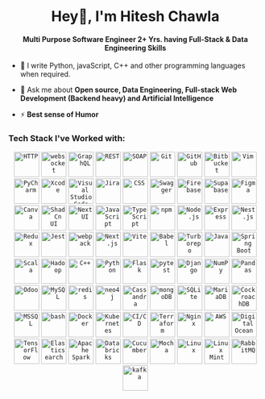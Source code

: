 <h1 align="center">Hey👋, I'm Hitesh Chawla</h1>
<h4 align="center">Multi Purpose Software Engineer 2+ Yrs. having Full-Stack & Data Engineering Skills</h4>

- 🔭 I write Python, javaScript, C++ and other programming languages when required. 

- 💬 Ask me about **Open source, Data Engineering, Full-stack Web Development (Backend heavy) and Artificial Intelligence**

- ⚡ **Best sense of Humor**

<!-- <h3 align="left">Connect with me:</h3>
<p align="left">
<a href="https://linkedin.com/in/hiteshofficial" target="blank"><img align="center" src="https://raw.githubusercontent.com/rahuldkjain/github-profile-readme-generator/master/src/images/icons/Social/linked-in-alt.svg" alt="hiteshofficial" height="30" width="40" /></a>
<a href="https://instagram.com/lhiteshchawla" target="blank"><img align="center" src="https://raw.githubusercontent.com/rahuldkjain/github-profile-readme-generator/master/src/images/icons/Social/instagram.svg" alt="lhiteshchawla" height="30" width="40" /></a>
<a href="https://www.youtube.com/c/uco6xzwbpkkbaew32hsaooya" target="blank"><img align="center" src="https://raw.githubusercontent.com/rahuldkjain/github-profile-readme-generator/master/src/images/icons/Social/youtube.svg" alt="uco6xzwbpkkbaew32hsaooya" height="30" width="40" /></a>
<a href="https://www.hackerrank.com/code_forgood" target="blank"><img align="center" src="https://raw.githubusercontent.com/rahuldkjain/github-profile-readme-generator/master/src/images/icons/Social/hackerrank.svg" alt="code_forgood" height="30" width="40" /></a>
<a href="https://codeforces.com/profile/hiteshchawla" target="blank"><img align="center" src="https://raw.githubusercontent.com/rahuldkjain/github-profile-readme-generator/master/src/images/icons/Social/codeforces.svg" alt="hiteshchawla" height="30" width="40" /></a>
</p> -->

<h3 align="left">Tech Stack I've Worked with:</h3>

<div align="center">
	<code><img width="50" src="https://raw.githubusercontent.com/hitesh-c/readme-icons/refs/heads/main/icons/http.png" alt="HTTP" title="HTTP"/></code>
	<code><img width="50" src="https://raw.githubusercontent.com/hitesh-c/readme-icons/refs/heads/main/icons/websocket.png" alt="websocket" title="websocket"/></code>
	<code><img width="50" src="https://raw.githubusercontent.com/hitesh-c/readme-icons/refs/heads/main/icons/graphql.png" alt="GraphQL" title="GraphQL"/></code>
	<code><img width="50" src="https://raw.githubusercontent.com/hitesh-c/readme-icons/refs/heads/main/icons/rest.png" alt="REST" title="REST"/></code>
	<code><img width="50" src="https://raw.githubusercontent.com/hitesh-c/readme-icons/refs/heads/main/icons/soap.png" alt="SOAP" title="SOAP"/></code>
	<code><img width="50" src="https://raw.githubusercontent.com/hitesh-c/readme-icons/refs/heads/main/icons/git.png" alt="Git" title="Git"/></code>
	<code><img width="50" src="https://raw.githubusercontent.com/hitesh-c/readme-icons/refs/heads/main/icons/github.png" alt="GitHub" title="GitHub"/></code>
	<code><img width="50" src="https://raw.githubusercontent.com/hitesh-c/readme-icons/refs/heads/main/icons/bitbucket.png" alt="Bitbucket" title="Bitbucket"/></code>
	<code><img width="50" src="https://raw.githubusercontent.com/hitesh-c/readme-icons/refs/heads/main/icons/vim.png" alt="Vim" title="Vim"/></code>
	<code><img width="50" src="https://raw.githubusercontent.com/hitesh-c/readme-icons/refs/heads/main/icons/pycharm.png" alt="PyCharm" title="PyCharm"/></code>
	<code><img width="50" src="https://raw.githubusercontent.com/hitesh-c/readme-icons/refs/heads/main/icons/xcode.png" alt="Xcode" title="Xcode"/></code>
	<code><img width="50" src="https://raw.githubusercontent.com/hitesh-c/readme-icons/refs/heads/main/icons/visual_studio_code.png" alt="Visual Studio Code" title="Visual Studio Code"/></code>
	<code><img width="50" src="https://raw.githubusercontent.com/hitesh-c/readme-icons/refs/heads/main/icons/jira.png" alt="Jira" title="Jira"/></code>
	<code><img width="50" src="https://raw.githubusercontent.com/hitesh-c/readme-icons/refs/heads/main/icons/css.png" alt="CSS" title="CSS"/></code>
	<code><img width="50" src="https://raw.githubusercontent.com/hitesh-c/readme-icons/refs/heads/main/icons/swagger.png" alt="Swagger" title="Swagger"/></code>
	<code><img width="50" src="https://raw.githubusercontent.com/hitesh-c/readme-icons/refs/heads/main/icons/firebase.png" alt="Firebase" title="Firebase"/></code>
	<code><img width="50" src="https://raw.githubusercontent.com/hitesh-c/readme-icons/refs/heads/main/icons/supabase.png" alt="Supabase" title="Supabase"/></code>
	<code><img width="50" src="https://raw.githubusercontent.com/hitesh-c/readme-icons/refs/heads/main/icons/figma.png" alt="Figma" title="Figma"/></code>
	<code><img width="50" src="https://raw.githubusercontent.com/hitesh-c/readme-icons/refs/heads/main/icons/canva.png" alt="Canva" title="Canva"/></code>
	<code><img width="50" src="https://raw.githubusercontent.com/hitesh-c/readme-icons/refs/heads/main/icons/shadcn_ui.png" alt="ShadCn UI" title="ShadCn UI"/></code>
	<code><img width="50" src="https://raw.githubusercontent.com/hitesh-c/readme-icons/refs/heads/main/icons/next_ui.png" alt="Next UI" title="Next UI"/></code>
	<code><img width="50" src="https://raw.githubusercontent.com/hitesh-c/readme-icons/refs/heads/main/icons/javascript.png" alt="JavaScript" title="JavaScript"/></code>
	<code><img width="50" src="https://raw.githubusercontent.com/hitesh-c/readme-icons/refs/heads/main/icons/typescript.png" alt="TypeScript" title="TypeScript"/></code>
	<code><img width="50" src="https://raw.githubusercontent.com/hitesh-c/readme-icons/refs/heads/main/icons/npm.png" alt="npm" title="npm"/></code>
	<code><img width="50" src="https://raw.githubusercontent.com/hitesh-c/readme-icons/refs/heads/main/icons/node_js.png" alt="Node.js" title="Node.js"/></code>
	<code><img width="50" src="https://raw.githubusercontent.com/hitesh-c/readme-icons/refs/heads/main/icons/express.png" alt="Express" title="Express"/></code>
	<code><img width="50" src="https://raw.githubusercontent.com/hitesh-c/readme-icons/refs/heads/main/icons/nest_js.png" alt="Nest.js" title="Nest.js"/></code>
	<code><img width="50" src="https://raw.githubusercontent.com/hitesh-c/readme-icons/refs/heads/main/icons/redux.png" alt="Redux" title="Redux"/></code>
	<code><img width="50" src="https://raw.githubusercontent.com/hitesh-c/readme-icons/refs/heads/main/icons/jest.png" alt="Jest" title="Jest"/></code>
	<code><img width="50" src="https://raw.githubusercontent.com/hitesh-c/readme-icons/refs/heads/main/icons/webpack.png" alt="webpack" title="webpack"/></code>
	<code><img width="50" src="https://raw.githubusercontent.com/hitesh-c/readme-icons/refs/heads/main/icons/next_js.png" alt="Next.js" title="Next.js"/></code>
	<code><img width="50" src="https://raw.githubusercontent.com/hitesh-c/readme-icons/refs/heads/main/icons/vite.png" alt="Vite" title="Vite"/></code>
	<code><img width="50" src="https://raw.githubusercontent.com/hitesh-c/readme-icons/refs/heads/main/icons/babel.png" alt="Babel" title="Babel"/></code>
	<code><img width="50" src="https://raw.githubusercontent.com/hitesh-c/readme-icons/refs/heads/main/icons/turborepo.png" alt="Turborepo" title="Turborepo"/></code>
	<code><img width="50" src="https://raw.githubusercontent.com/hitesh-c/readme-icons/refs/heads/main/icons/java.png" alt="Java" title="Java"/></code>
	<code><img width="50" src="https://raw.githubusercontent.com/hitesh-c/readme-icons/refs/heads/main/icons/spring_boot.png" alt="Spring Boot" title="Spring Boot"/></code>
	<code><img width="50" src="https://raw.githubusercontent.com/hitesh-c/readme-icons/refs/heads/main/icons/scala.png" alt="Scala" title="Scala"/></code>
	<code><img width="50" src="https://raw.githubusercontent.com/hitesh-c/readme-icons/refs/heads/main/icons/hadoop.png" alt="Hadoop" title="Hadoop"/></code>
	<code><img width="50" src="https://raw.githubusercontent.com/hitesh-c/readme-icons/refs/heads/main/icons/c++.png" alt="C++" title="C++"/></code>
	<code><img width="50" src="https://raw.githubusercontent.com/hitesh-c/readme-icons/refs/heads/main/icons/python.png" alt="Python" title="Python"/></code>
	<code><img width="50" src="https://raw.githubusercontent.com/hitesh-c/readme-icons/refs/heads/main/icons/flask.png" alt="Flask" title="Flask"/></code>
	<code><img width="50" src="https://raw.githubusercontent.com/hitesh-c/readme-icons/refs/heads/main/icons/pytest.png" alt="pytest" title="pytest"/></code>
	<code><img width="50" src="https://raw.githubusercontent.com/hitesh-c/readme-icons/refs/heads/main/icons/django.png" alt="Django" title="Django"/></code>
	<code><img width="50" src="https://raw.githubusercontent.com/hitesh-c/readme-icons/refs/heads/main/icons/numpy.png" alt="NumPy" title="NumPy"/></code>
	<code><img width="50" src="https://raw.githubusercontent.com/hitesh-c/readme-icons/refs/heads/main/icons/pandas.png" alt="Pandas" title="Pandas"/></code>
	<code><img width="50" src="https://raw.githubusercontent.com/hitesh-c/readme-icons/refs/heads/main/icons/odoo.png" alt="Odoo" title="Odoo"/></code>
	<code><img width="50" src="https://raw.githubusercontent.com/hitesh-c/readme-icons/refs/heads/main/icons/mysql.png" alt="MySQL" title="MySQL"/></code>
	<code><img width="50" src="https://raw.githubusercontent.com/hitesh-c/readme-icons/refs/heads/main/icons/redis.png" alt="redis" title="redis"/></code>
	<code><img width="50" src="https://raw.githubusercontent.com/hitesh-c/readme-icons/refs/heads/main/icons/neo4j.png" alt="neo4j" title="neo4j"/></code>
	<code><img width="50" src="https://raw.githubusercontent.com/hitesh-c/readme-icons/refs/heads/main/icons/cassandra.png" alt="Cassandra" title="Cassandra"/></code>
	<code><img width="50" src="https://raw.githubusercontent.com/hitesh-c/readme-icons/refs/heads/main/icons/mongodb.png" alt="mongoDB" title="mongoDB"/></code>
	<code><img width="50" src="https://raw.githubusercontent.com/hitesh-c/readme-icons/refs/heads/main/icons/sqlite.png" alt="SQLite" title="SQLite"/></code>
	<code><img width="50" src="https://raw.githubusercontent.com/hitesh-c/readme-icons/refs/heads/main/icons/mariadb.png" alt="MariaDB" title="MariaDB"/></code>
	<code><img width="50" src="https://raw.githubusercontent.com/hitesh-c/readme-icons/refs/heads/main/icons/cockroachdb.png" alt="CockroachDB" title="CockroachDB"/></code>
	<code><img width="50" src="https://raw.githubusercontent.com/hitesh-c/readme-icons/refs/heads/main/icons/mssql.png" alt="MSSQL" title="MSSQL"/></code>
	<code><img width="50" src="https://raw.githubusercontent.com/hitesh-c/readme-icons/refs/heads/main/icons/bash.png" alt="bash" title="bash"/></code>
	<code><img width="50" src="https://raw.githubusercontent.com/hitesh-c/readme-icons/refs/heads/main/icons/docker.png" alt="Docker" title="Docker"/></code>
	<code><img width="50" src="https://raw.githubusercontent.com/hitesh-c/readme-icons/refs/heads/main/icons/kubernetes.png" alt="Kubernetes" title="Kubernetes"/></code>
	<code><img width="50" src="https://raw.githubusercontent.com/hitesh-c/readme-icons/refs/heads/main/icons/ci_cd.png" alt="CI/CD" title="CI/CD"/></code>
	<code><img width="50" src="https://raw.githubusercontent.com/hitesh-c/readme-icons/refs/heads/main/icons/terraform.png" alt="Terraform" title="Terraform"/></code>
	<code><img width="50" src="https://raw.githubusercontent.com/hitesh-c/readme-icons/refs/heads/main/icons/nginx.png" alt="Nginx" title="Nginx"/></code>
	<code><img width="50" src="https://raw.githubusercontent.com/hitesh-c/readme-icons/refs/heads/main/icons/aws.png" alt="AWS" title="AWS"/></code>
	<code><img width="50" src="https://raw.githubusercontent.com/hitesh-c/readme-icons/refs/heads/main/icons/digital_ocean.png" alt="Digital Ocean" title="Digital Ocean"/></code>
	<code><img width="50" src="https://raw.githubusercontent.com/hitesh-c/readme-icons/refs/heads/main/icons/tensorflow.png" alt="TensorFlow" title="TensorFlow"/></code>
	<code><img width="50" src="https://raw.githubusercontent.com/hitesh-c/readme-icons/refs/heads/main/icons/elasticsearch.png" alt="Elasticsearch" title="Elasticsearch"/></code>
	<code><img width="50" src="https://raw.githubusercontent.com/hitesh-c/readme-icons/refs/heads/main/icons/apache_spark.png" alt="Apache Spark" title="Apache Spark"/></code>
	<code><img width="50" src="https://raw.githubusercontent.com/hitesh-c/readme-icons/refs/heads/main/icons/databricks.png" alt="Databricks" title="Databricks"/></code>
	<code><img width="50" src="https://raw.githubusercontent.com/hitesh-c/readme-icons/refs/heads/main/icons/cucumber.png" alt="Cucumber" title="Cucumber"/></code>
	<code><img width="50" src="https://raw.githubusercontent.com/hitesh-c/readme-icons/refs/heads/main/icons/mocha.png" alt="Mocha" title="Mocha"/></code>
	<code><img width="50" src="https://raw.githubusercontent.com/hitesh-c/readme-icons/refs/heads/main/icons/linux.png" alt="Linux" title="Linux"/></code>
	<code><img width="50" src="https://raw.githubusercontent.com/hitesh-c/readme-icons/refs/heads/main/icons/linux_mint.png" alt="Linux Mint" title="Linux Mint"/></code>
	<code><img width="50" src="https://raw.githubusercontent.com/hitesh-c/readme-icons/refs/heads/main/icons/rabbitmq.png" alt="RabbitMQ" title="RabbitMQ"/></code>
	<code><img width="50" src="https://raw.githubusercontent.com/hitesh-c/readme-icons/refs/heads/main/icons/kafka.png" alt="kafka" title="kafka"/></code>
</div>
